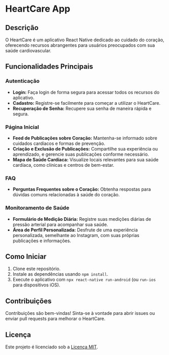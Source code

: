 # HeartCare App

## Descrição
O HeartCare é um aplicativo React Native dedicado ao cuidado do coração, oferecendo recursos abrangentes para usuários preocupados com sua saúde cardiovascular.

## Funcionalidades Principais

### Autenticação
- **Login:** Faça login de forma segura para acessar todos os recursos do aplicativo.
- **Cadastro:** Registre-se facilmente para começar a utilizar o HeartCare.
- **Recuperação de Senha:** Recupere sua senha de maneira rápida e segura.

### Página Inicial
- **Feed de Publicações sobre Coração:** Mantenha-se informado sobre cuidados cardíacos e formas de prevenção.
- **Criação e Exclusão de Publicações:** Compartilhe sua experiência ou aprendizado, e gerencie suas publicações conforme necessário.
- **Mapa de Saúde Cardíaca:** Visualize locais relevantes para sua saúde cardíaca, como clínicas e centros de bem-estar.

### FAQ
- **Perguntas Frequentes sobre o Coração:** Obtenha respostas para dúvidas comuns relacionadas à saúde do coração.

### Monitoramento de Saúde
- **Formulário de Medição Diária:** Registre suas medições diárias de pressão arterial para acompanhar sua saúde.
- **Área de Perfil Personalizada:** Desfrute de uma experiência personalizada, semelhante ao Instagram, com suas próprias publicações e informações.

## Como Iniciar
1. Clone este repositório.
2. Instale as dependências usando `npm install`.
3. Execute o aplicativo com `npx react-native run-android` (ou `run-ios` para dispositivos iOS).

## Contribuições
Contribuições são bem-vindas! Sinta-se à vontade para abrir issues ou enviar pull requests para melhorar o HeartCare.

## Licença
Este projeto é licenciado sob a [Licença MIT](LICENSE).